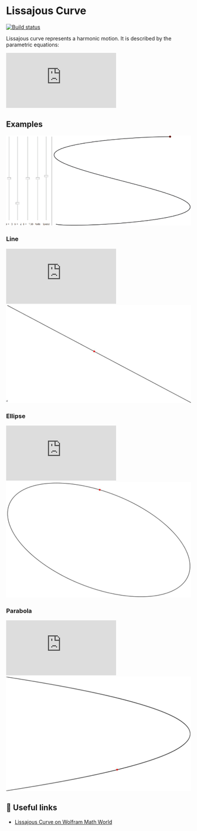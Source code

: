 # Lissajous Curve
[![Build status](https://ci.appveyor.com/api/projects/status/pcj82phdwlybqmph?svg=true)](https://ci.appveyor.com/project/monkog/lissajous-curve)

Lissajous curve represents a harmonic motion. It is described by the parametric equations:

![equation](http://latex.codecogs.com/png.latex?%5C%5Cx%3DA%5Csin%28at&plus;%5Cdelta%29%20%5C%5Cy%3DB%5Csin%28bt%29)


## Examples
![](./.Docs/LissajousCurve.gif)
### Line
![equation](http://latex.codecogs.com/gif.latex?%5Cdpi%7B130%7D%20a%3D1%2Cb%3D1%2C%5Cdelta%3D0)
![](./.Docs/a1b1d0.JPG)
### Ellipse
![equation](http://latex.codecogs.com/gif.latex?%5Cdpi%7B130%7D%20a%3D1%2Cb%3D1%2C%5Cdelta%5Cneq0)
![](./.Docs/a1b1.JPG)
### Parabola
![equation](http://latex.codecogs.com/png.latex?%5Cdpi%7B130%7D%20%5C%5Ca%20%3D%201%2C%20b%20%3D%201%20%2C%5Cdelta%20%3D%5Cfrac%7B%5Cpi%7D%7B2%7D)
![](./.Docs/a2b1.JPG)

## :link: Useful links
* [Lissajous Curve on Wolfram Math World](http://mathworld.wolfram.com/LissajousCurve.html)

